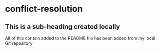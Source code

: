 # conflict-resolution
## This is a sub-heading created locally
All of this contain added to the README file has been added from my local Git repository
